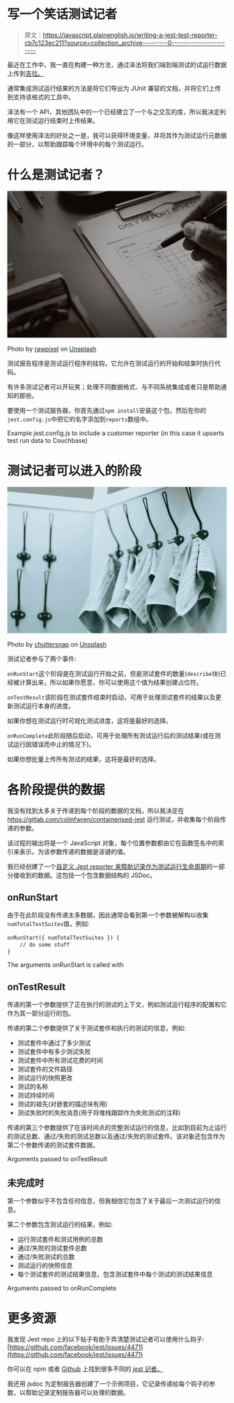 # 写一个笑话测试记者

> 原文：<https://javascript.plainenglish.io/writing-a-jest-test-reporter-cb7c123ec211?source=collection_archive---------0----------------------->

最近在工作中，我一直在构建一种方法，通过泽法将我们端到端测试的试运行数据上传到[吉拉。](https://marketplace.atlassian.com/apps/1014681/zephyr-for-jira-test-management?hosting=cloud&tab=overview)

通常集成测试运行结果的方法是将它们导出为 JUnit 兼容的文档，并将它们上传到支持该格式的工具中。

泽法有一个 API，其他团队中的一个已经建立了一个与之交互的库，所以我决定利用它在测试运行结束时上传结果。

像这样使用泽法的好处之一是，我可以获得环境变量，并将其作为测试运行元数据的一部分，以帮助跟踪每个环境中的每个测试运行。

# 什么是测试记者？

![](img/227500d7146d5016f2ab5e6dda6b98ad.png)

Photo by [rawpixel](https://unsplash.com/@rawpixel?utm_source=medium&utm_medium=referral) on [Unsplash](https://unsplash.com?utm_source=medium&utm_medium=referral)

测试报告程序是测试运行程序的挂钩，它允许在测试运行的开始和结束时执行代码。

有许多测试记者可以开玩笑；处理不同数据格式、与不同系统集成或者只是帮助通知的那些。

要使用一个测试报告器，你首先通过`npm install`安装这个包，然后在你的`jest.config.js`中把它的名字添加到`reports`数组中。

Example jest.config.js to include a customer reporter (in this case it upserts test run data to Couchbase)

# 测试记者可以进入的阶段

![](img/819dcfd28579a68e00acbf4a90ab934e.png)

Photo by [chuttersnap](https://unsplash.com/@chuttersnap?utm_source=medium&utm_medium=referral) on [Unsplash](https://unsplash.com?utm_source=medium&utm_medium=referral)

测试记者参与了两个事件:

`onRunStart`这个阶段是在测试运行开始之前，但是测试套件的数量(`describe`块)已经被计算出来，所以如果你愿意，你可以使用这个值为结果创建占位符。

`onTestResult`该阶段在测试套件结束时启动，可用于处理测试套件的结果以及更新测试运行本身的进度。

如果你想在测试运行时可视化测试进度，这将是最好的选择。

`onRunComplete`此阶段随后启动，可用于处理所有测试运行后的测试结果(或在测试运行因错误而中止的情况下)。

如果你想批量上传所有测试的结果，这将是最好的选择。

# 各阶段提供的数据

我没有找到太多关于传递到每个阶段的数据的文档，所以我决定在 https://gitlab.com/colinfwren/containerised-jest 运行测试，并收集每个阶段传递的参数。

该过程的输出将是一个 JavaScript 对象，每个位置参数都由它在函数签名中的索引来表示。为该参数传递的数据是该键的值。

我已经创建了一个[自定义 Jest reporter 来帮助记录作为测试运行生命周期](https://gitlab.com/colinfwren/jest-reporter-debug)的一部分接收到的数据。这包括一个包含数据结构的 JSDoc。

## onRunStart

由于在此阶段没有传递太多数据，因此通常会看到第一个参数被解构以收集`numTotalTestSuites`值，例如:

```
onRunStart({ numTotalTestSuites }) {
    // do some stuff
}
```

The arguments onRunStart is called with

## onTestResult

传递的第一个参数提供了正在执行的测试的上下文，例如测试运行程序的配置和它作为其一部分运行的包。

传递的第二个参数提供了关于测试套件和执行的测试的信息，例如:

*   测试套件中通过了多少测试
*   测试套件中有多少测试失败
*   测试套件中所有测试花费的时间
*   测试套件的文件路径
*   测试运行的快照更改
*   测试的名称
*   测试持续时间
*   测试的祖先(对嵌套的描述块有用)
*   测试失败时的失败消息(用于将堆栈跟踪作为失败测试的注释)

传递的第三个参数提供了在该时间点的完整测试运行的信息，比如到目前为止运行的测试总数、通过/失败的测试总数以及通过/失败的测试套件。该对象还包含作为第二个参数传递的测试套件数据。

Arguments passed to onTestResult

## 未完成时

第一个参数似乎不包含任何信息，但我相信它包含了关于最后一次测试运行的信息。

第二个参数包含测试运行的结果，例如:

*   运行测试套件和测试用例的总数
*   通过/失败的测试套件总数
*   通过/失败测试的总数
*   测试运行的快照信息
*   每个测试套件的测试结果信息，包含测试套件中每个测试的测试结果信息

Arguments passed to onRunComplete

# 更多资源

我发现 Jest repo 上的以下帖子有助于弄清楚测试记者可以使用什么钩子:[https://github.com/facebook/jest/issues/4471](https://github.com/facebook/jest/issues/4471)

你可以在 npm 或者 [Github](https://github.com/search?utf8=%E2%9C%93&q=jest-reporter&type=) 上找到很多不同的 [jest 记者。](https://www.npmjs.com/search?q=jest-reporter)

我还用 jsdoc 为定制报告器创建了一个示例项目，它记录传递给每个钩子的参数，以帮助记录定制报告器可以处理的数据。